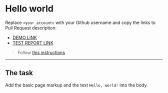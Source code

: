# Hello world
Replace `<your_account>` with your Github username and copy the links to Pull Request description:
- [DEMO LINK](https://nina-steigerwald.github.io/layout_hello-world/)
- [TEST REPORT LINK](https://nina-steigerwald.github.io/layout_hello-world/report/html_report/)

> Follow [this instructions](https://mate-academy.github.io/layout_task-guideline/#how-to-solve-the-layout-tasks-on-github)
___

## The task 
Add the basic page markup and the text `Hello, world!` into the body.
